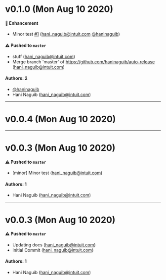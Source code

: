 # v0.1.0 (Mon Aug 10 2020)

#### 🚀 Enhancement

- Minor test [#1](https://github.com/haninaguib/auto-release/pull/1) (hani_naguib@intuit.com [@haninaguib](https://github.com/haninaguib))

#### ⚠️ Pushed to `master`

- stuff (hani_naguib@intuit.com)
- Merge branch 'master' of https://github.com/haninaguib/auto-release (hani_naguib@intuit.com)

#### Authors: 2

- [@haninaguib](https://github.com/haninaguib)
- Hani Naguib (hani_naguib@intuit.com)

---

# v0.0.4 (Mon Aug 10 2020)



---

# v0.0.3 (Mon Aug 10 2020)

#### ⚠️ Pushed to `master`

- [minor] Minor test (hani_naguib@intuit.com)

#### Authors: 1

- Hani Naguib (hani_naguib@intuit.com)

---

# v0.0.3 (Mon Aug 10 2020)

#### ⚠️ Pushed to `master`

- Updating docs (hani_naguib@intuit.com)
- Initial Commit (hani_naguib@intuit.com)

#### Authors: 1

- Hani Naguib (hani_naguib@intuit.com)
